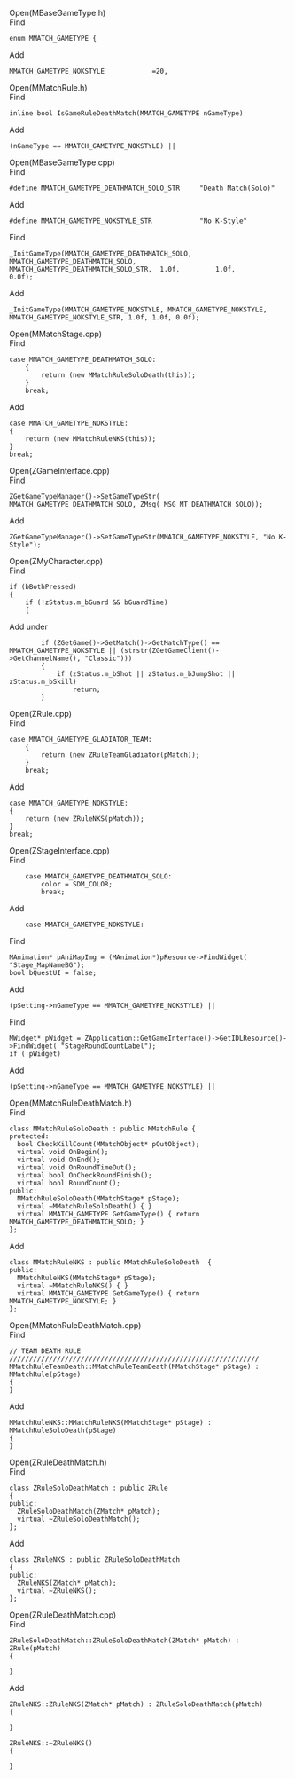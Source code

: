 Open(MBaseGameType.h) <br>
Find <br>

    enum MMATCH_GAMETYPE {

Add 

    MMATCH_GAMETYPE_NOKSTYLE			=20,

Open(MMatchRule.h) <br>
Find <br>

    inline bool IsGameRuleDeathMatch(MMATCH_GAMETYPE nGameType)

Add 

    (nGameType == MMATCH_GAMETYPE_NOKSTYLE) ||

Open(MBaseGameType.cpp) <br>
Find <br>

    #define MMATCH_GAMETYPE_DEATHMATCH_SOLO_STR		"Death Match(Solo)"

Add <br>

    #define MMATCH_GAMETYPE_NOKSTYLE_STR			"No K-Style"


Find <br>

    _InitGameType(MMATCH_GAMETYPE_DEATHMATCH_SOLO,	MMATCH_GAMETYPE_DEATHMATCH_SOLO,	MMATCH_GAMETYPE_DEATHMATCH_SOLO_STR,  1.0f,			1.0f,					0.0f);

Add <br>

    _InitGameType(MMATCH_GAMETYPE_NOKSTYLE, MMATCH_GAMETYPE_NOKSTYLE, MMATCH_GAMETYPE_NOKSTYLE_STR, 1.0f, 1.0f, 0.0f);


Open(MMatchStage.cpp) <br>
Find <br>

	case MMATCH_GAMETYPE_DEATHMATCH_SOLO:
		{
			return (new MMatchRuleSoloDeath(this));
		}
		break;

Add <br>

	case MMATCH_GAMETYPE_NOKSTYLE:
	{
		return (new MMatchRuleNKS(this));
	}
	break;

Open(ZGameInterface.cpp) <br>
Find <br>

	ZGetGameTypeManager()->SetGameTypeStr( MMATCH_GAMETYPE_DEATHMATCH_SOLO, ZMsg( MSG_MT_DEATHMATCH_SOLO));


Add <br>

	ZGetGameTypeManager()->SetGameTypeStr(MMATCH_GAMETYPE_NOKSTYLE, "No K-Style");

Open(ZMyCharacter.cpp) <br>
Find <br>

	if (bBothPressed)
	{
		if (!zStatus.m_bGuard && bGuardTime)
		{

Add under <br>

			if (ZGetGame()->GetMatch()->GetMatchType() == MMATCH_GAMETYPE_NOKSTYLE || (strstr(ZGetGameClient()->GetChannelName(), "Classic")))
			{
				if (zStatus.m_bShot || zStatus.m_bJumpShot || zStatus.m_bSkill)
					return;
			}

Open(ZRule.cpp) <br>
Find <br>

	case MMATCH_GAMETYPE_GLADIATOR_TEAM:
		{
			return (new ZRuleTeamGladiator(pMatch));
		}
		break;

Add <br>

	case MMATCH_GAMETYPE_NOKSTYLE:
	{
		return (new ZRuleNKS(pMatch));
	}
	break;

Open(ZStageInterface.cpp) <br>
Find <br>

		case MMATCH_GAMETYPE_DEATHMATCH_SOLO:
			color = SDM_COLOR;
			break;
      
Add <br>

		case MMATCH_GAMETYPE_NOKSTYLE:

Find <br>

	MAnimation* pAniMapImg = (MAnimation*)pResource->FindWidget( "Stage_MapNameBG");
	bool bQuestUI = false;

Add <br>

    (pSetting->nGameType == MMATCH_GAMETYPE_NOKSTYLE) ||

Find <br>

	MWidget* pWidget = ZApplication::GetGameInterface()->GetIDLResource()->FindWidget( "StageRoundCountLabel");
	if ( pWidget)

Add <br>

    (pSetting->nGameType == MMATCH_GAMETYPE_NOKSTYLE) ||

Open(MMatchRuleDeathMatch.h) <br>
Find <br>

    class MMatchRuleSoloDeath : public MMatchRule {
    protected:
      bool CheckKillCount(MMatchObject* pOutObject);
      virtual void OnBegin();
      virtual void OnEnd();
      virtual void OnRoundTimeOut();
      virtual bool OnCheckRoundFinish();
      virtual bool RoundCount();
    public:
      MMatchRuleSoloDeath(MMatchStage* pStage);
      virtual ~MMatchRuleSoloDeath() { }
      virtual MMATCH_GAMETYPE GetGameType() { return MMATCH_GAMETYPE_DEATHMATCH_SOLO; }
    };


Add <br>

    class MMatchRuleNKS : public MMatchRuleSoloDeath  {
    public:
      MMatchRuleNKS(MMatchStage* pStage);
      virtual ~MMatchRuleNKS() { }
      virtual MMATCH_GAMETYPE GetGameType() { return MMATCH_GAMETYPE_NOKSTYLE; }
    };


Open(MMatchRuleDeathMatch.cpp) <br>
Find <br>

    // TEAM DEATH RULE ///////////////////////////////////////////////////////////////
    MMatchRuleTeamDeath::MMatchRuleTeamDeath(MMatchStage* pStage) : MMatchRule(pStage)
    {
    }

Add <br>

    MMatchRuleNKS::MMatchRuleNKS(MMatchStage* pStage) : MMatchRuleSoloDeath(pStage)
    {
    }

Open(ZRuleDeathMatch.h) <br>
Find <br>

    class ZRuleSoloDeathMatch : public ZRule
    {
    public:
      ZRuleSoloDeathMatch(ZMatch* pMatch);
      virtual ~ZRuleSoloDeathMatch();
    };

Add <br>

    class ZRuleNKS : public ZRuleSoloDeathMatch
    {
    public:
      ZRuleNKS(ZMatch* pMatch);
      virtual ~ZRuleNKS();
    };


Open(ZRuleDeathMatch.cpp) <br>
Find <br>

    ZRuleSoloDeathMatch::ZRuleSoloDeathMatch(ZMatch* pMatch) : ZRule(pMatch)
    {

    }

Add <br>

    ZRuleNKS::ZRuleNKS(ZMatch* pMatch) : ZRuleSoloDeathMatch(pMatch)
    {

    }

    ZRuleNKS::~ZRuleNKS()
    {

    }



























































































































































































